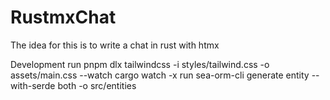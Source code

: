 # RustmxChat
The idea for this is to write a chat in rust with htmx

Development
run
pnpm dlx tailwindcss -i styles/tailwind.css -o assets/main.css --watch
cargo watch -x run
sea-orm-cli generate entity --with-serde both -o src/entities
